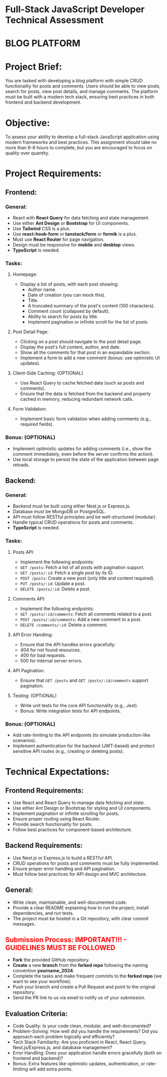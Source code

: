 # Full-Stack JavaScript Developer Technical Assessment
# BLOG PLATFORM

# Project Brief:
You are tasked with developing a blog platform with simple CRUD functionality for posts and comments. Users should be able to view posts, search for posts, view post details, and manage comments. The platform must be built with a modern tech stack, ensuring best practices in both frontend and backend development.

# Objective:
To assess your ability to develop a full-stack JavaScript application using modern frameworks and best practices. This assignment should take no more than 6-8 hours to complete, but you are encouraged to focus on quality over quantity.

# Project Requirements:
## Frontend:
### General:
  - React with **React Query** for data fetching and state management.
  - Use either **Ant Design** or **Bootstrap** for UI components.
  - Use **Tailwind** CSS is a plus.
  - Use **react-hook-form** or **tanstack/form** or **formik** is a plus.
  - Must use **React Router** for page navigation.
  - Design must be responsive for **mobile** and **desktop** views.
  - **TypeScript** is needed.

### Tasks:
  1. Homepage:
     - Display a list of posts, with each post showing:
        - Author name.
        - Date of creation (you can mock this).
        - Title.
        - A truncated summary of the post's content (100 characters).
        - Comment count (collapsed by default).
        - Ability to search for posts by title.
        - Implement pagination or infinite scroll for the list of posts.

  2. Post Detail Page:
     - Clicking on a post should navigate to the post detail page.
     - Display the post's full content, author, and date.
     - Show all the comments for that post in an expandable section.
     - Implement a form to add a new comment (bonus: use optimistic UI updates).

  4. Client-Side Caching: (OPTIONAL)
     - Use React Query to cache fetched data (such as posts and comments).
     - Ensure that the data is fetched from the backend and properly cached in memory, reducing redundant network calls.

  6. Form Validation:
     - Implement basic form validation when adding comments (e.g., required fields).

### Bonus: (OPTIONAL)
  - Implement optimistic updates for adding comments (i.e., show the comment immediately, even before the server confirms the action).
  - Use local storage to persist the state of the application between page reloads.


## Backend:
### General:
  - Backend must be built using either Nest.js or Express.js.
  - Database must be MongoDB or PostgreSQL.
  - API must follow RESTful principles and be well-structured (modular).
  - Handle typical CRUD operations for posts and comments.
  - **TypeScript** is needed.

### Tasks:
  1. Posts API:
     - Implement the following endpoints:
     - `GET /posts`: Fetch a list of all posts with pagination support.
     - `GET /posts/:id`: Fetch a single post by its ID.
     - `POST /posts`: Create a new post (only title and content required).
     - `PUT /posts/:id`: Update a post.
     - `DELETE /posts/:id`: Delete a post.

  3. Comments API:
     - Implement the following endpoints:
     - `GET /posts/:id/comments`: Fetch all comments related to a post.
     - `POST /posts/:id/comments`: Add a new comment to a post.
     - `DELETE /comments/:id`: Delete a comment.

  5. API Error Handling:
     - Ensure that the API handles errors gracefully:
     - 404 for not found resources.
     - 400 for bad requests.
     - 500 for internal server errors.

  7. API Pagination:
     - Ensure that `GET /posts` and `GET /posts/:id/comments` support pagination.

  9. Testing: (OPTIONAL)
     - Write unit tests for the core API functionality (e.g., Jest).
     - Bonus: Write integration tests for API endpoints.

### Bonus: (OPTIONAL)
  - Add rate-limiting to the API endpoints (to simulate production-like scenarios).
  - Implement authentication for the backend (JWT-based) and protect sensitive API routes (e.g., creating or deleting posts).


# Technical Expectations:
## Frontend Requirements:
  - Use React and React Query to manage data fetching and state.
  - Use either Ant Design or Bootstrap for styling and UI components.
  - Implement pagination or infinite scrolling for posts.
  - Ensure proper routing using React Router.
  - Provide search functionality for posts.
  - Follow best practices for component-based architecture.

## Backend Requirements:
  - Use Nest.js or Express.js to build a RESTful API.
  - CRUD operations for posts and comments must be fully implemented.
  - Ensure proper error handling and API pagination.
  - Must follow best practices for API design and MVC architecture.

## General:
  - Write clean, maintainable, and well-documented code.
  - Provide a clear README explaining how to run the project, install dependencies, and run tests.
  - The project must be hosted in a Git repository, with clear commit messages.
  
## <span style="color: red;">Submission Process: IMPORTANT!!! - GUIDELINES MUST BE FOLLOWED</span>
  - **Fork** the provided GitHub repository.
  - **Create** a new **branch** from the **forked repo** following the naming convention **yourname_2024**.
  - Complete the tasks and make frequent commits to the **forked repo** (we want to see your workflow).
  - Push your branch and create a Pull Request and point to the original repository.
  - Send the PR link to us via email to notify us of your submission.

## Evaluation Criteria:
  - Code Quality: Is your code clean, modular, and well-documented?
  - Problem-Solving: How well did you handle the requirements? Did you approach each problem logically and efficiently?
  - Tech Stack Familiarity: Are you proficient in React, React Query, Nest.js/Express.js, and database management?
  - Error Handling: Does your application handle errors gracefully (both on frontend and backend)?
  - Bonus: Extra features like optimistic updates, authentication, or rate-limiting will add extra points.
